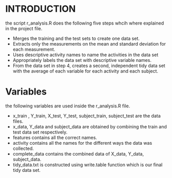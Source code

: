 # INTRODUCTION
the script r_analysis.R does the following five steps whcih where explained in the project file.

* Merges the training and the test sets to create one data set.
* Extracts only the measurements on the mean and standard deviation for each measurement.
* Uses descriptive activity names to name the activities in the data set
* Appropriately labels the data set with descriptive variable names.
* From the data set in step 4, creates a second, independent tidy data set with the average of 
  each variable for each activity and each subject.
  
# Variables

the following variables are used inside the r_analysis.R file.

* x_train , Y_train, X_test, Y_test, subject_train, subject_test are the data files.
* x_data, Y_data and subject_data are obtained by combining the train and test data set respectively.
* features contains all the correct names.
* activity contains all the names for the different ways the data was collected.
* complete_data contains the combined data of X_data, Y_data, subject_data.
* tidy_data.txt is constructed using write.table function which is our final tidy data set.
